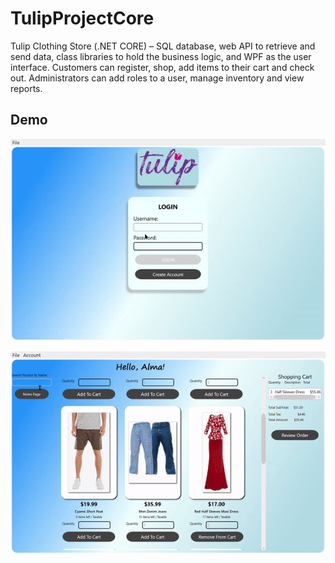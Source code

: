 # TulipProjectCore
Tulip Clothing Store (.NET CORE) – SQL database, web API to retrieve and send data, class libraries to hold the business logic, and WPF as the user interface. Customers can register, shop, add items to their cart and check out. Administrators can add roles to a user, manage inventory and view reports.

## Demo
![Tulip Gif1](https://github.com/IyadShobaki/TulipProjectCore/blob/master/GifFiles/tulip1.gif)

![Tulip Gif2](https://github.com/IyadShobaki/TulipProjectCore/blob/master/GifFiles/tulip2.gif)
